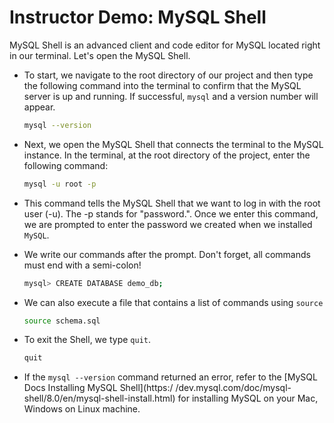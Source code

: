#  Instructor Demo: MySQL Shell

MySQL Shell is an advanced client and code editor for MySQL located right in our terminal. Let's open the MySQL Shell. 

  * To start, we navigate to the root directory of our project and then type the following command into the terminal to confirm that the MySQL server is up and running. If successful, `mysql` and a version number will appear. 

    ```sh
    mysql --version
    ```

  * Next, we open the MySQL Shell that connects the terminal to the MySQL instance. In the terminal, at the root directory of the project, enter the following command:

    ```sh
    mysql -u root -p
    ```

  * This command tells the MySQL Shell that we want to log in with the root user (-u). The -p stands for "password.". Once we enter this command, we are prompted to enter the password we created when we installed `MySQL`.

  * We write our commands after the prompt. Don't forget, all commands must end with a semi-colon! 

    ```sh
    mysql> CREATE DATABASE demo_db;
    ```

  * We can also execute a file that contains a list of commands using `source`

    ```sh
    source schema.sql
    ```

  * To exit the Shell, we type `quit`.

    ```sh
    quit
    ```

* If the `mysql --version` command returned an error, refer to the  [MySQL Docs Installing MySQL Shell](https:/
/dev.mysql.com/doc/mysql-shell/8.0/en/mysql-shell-install.html) for installing MySQL on your Mac, Windows on Linux machine.
